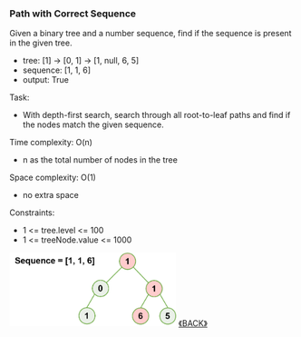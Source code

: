 ### Path with Correct Sequence

Given a binary tree and a number sequence, find if the sequence is present in the given tree.

- tree: [1] -> [0, 1] -> [1, null, 6, 5]
- sequence: [1, 1, 6]
- output: True

Task:
- With depth-first search, search through all root-to-leaf paths and find if the nodes match the given sequence.

Time complexity: O(n)
- n as the total number of nodes in the tree

Space complexity: O(1)
- no extra space

Constraints:
- 1 <= tree.level <= 100
- 1 <= treeNode.value <= 1000

<img src="../images/2022-07-04_000116.png" height="130">
<a class="return" href="../README.md" style="text-align:right;"> 《BACK》 </a>